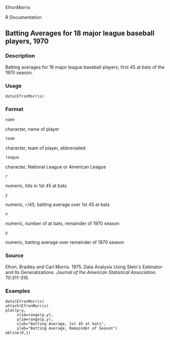 EfronMorris

R Documentation

## Batting Averages for 18 major league baseball players, 1970

### Description

Batting averages for 18 major league baseball players, first 45 at bats of the
1970 season.

### Usage

    data(EfronMorris)

### Format

`name`

character, name of player

`team`

character, team of player, abbreviated

`league`

character, National League or American League

`r`

numeric, hits in 1st 45 at bats

`y`

numeric, `r`/45, batting average over 1st 45 at bats

`n`

numeric, number of at bats, remainder of 1970 season

`p`

numeric, batting average over remainder of 1970 season

### Source

Efron, Bradley and Carl Morris. 1975. Data Analysis Using Stein's Estimator
and Its Generalizations. _Journal of the American Statistical Association_.
70:311-319.

### Examples

    
    data(EfronMorris)
    attach(EfronMorris)
    plot(p~y,
         xlim=range(p,y),
         ylim=range(p,y),
         xlab="Batting Average, 1st 45 at bats",
         ylab="Batting Average, Remainder of Season")
    abline(0,1)

